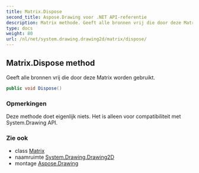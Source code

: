 ```yaml
---
title: Matrix.Dispose
second_title: Aspose.Drawing voor .NET API-referentie
description: Matrix methode. Geeft alle bronnen vrij die door deze Matrix worden gebruikt.
type: docs
weight: 80
url: /nl/net/system.drawing.drawing2d/matrix/dispose/
---
```

## Matrix.Dispose method

Geeft alle bronnen vrij die door deze Matrix worden gebruikt.

```csharp
public void Dispose()
```

### Opmerkingen

Deze methode doet eigenlijk niets. Het is alleen voor compatibiliteit met System.Drawing API.

### Zie ook

* class [Matrix](../)
* naamruimte [System.Drawing.Drawing2D](../../matrix/)
* montage [Aspose.Drawing](../../../)


